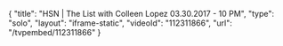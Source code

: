 {
    "title": "HSN | The List with Colleen Lopez 03.30.2017 - 10 PM",
    "type": "solo",
    "layout": "iframe-static",
    "videoId": "112311866",
    "url": "\/tvpembed\/112311866"
}
